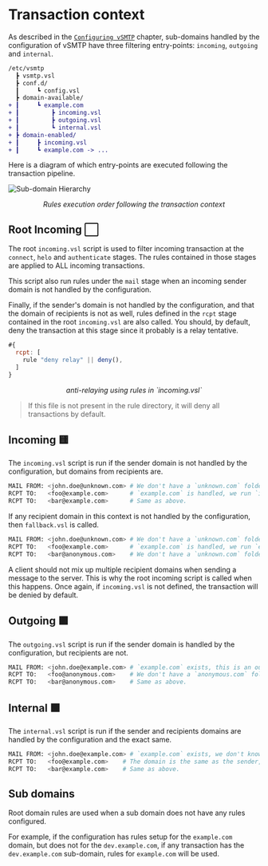 # Transaction context

As described in the [`Configuring vSMTP`](/src/get-started/config-file-struct.md) chapter, sub-domains handled by the configuration of vSMTP have three filtering entry-points: `incoming`, `outgoing` and `internal`.

```diff
/etc/vsmtp
  ┣ vsmtp.vsl
  ┣ conf.d/
  ┃     ┗ config.vsl
  ┣ domain-available/
+ ┃     ┗ example.com
+ ┃         ┣ incoming.vsl
+ ┃         ┣ outgoing.vsl
+ ┃         ┗ internal.vsl
+ ┣ domain-enabled/
+ ┃     ┣ incoming.vsl
+ ┃     ┗ example.com -> ...
```

Here is a diagram of which entry-points are executed following the transaction pipeline.

![Sub-domain Hierarchy](../../assets/uml/sub-domain-hierarchy.svg)
<p style="text-align: center;"> <i>Rules execution order following the transaction context</i> </p>

## Root Incoming ⬜

The root `incoming.vsl` script is used to filter incoming transaction at the `connect`, `helo` and `authenticate` stages. The rules contained in those stages are applied to ALL incoming transactions.

This script also run rules under the `mail` stage when an incoming sender domain is not handled by the configuration.

Finally, if the sender's domain is not handled by the configuration, and that the domain of recipients is not as well, rules defined in the `rcpt` stage contained in the root `incoming.vsl` are also called. You should, by default, deny the transaction at this stage since it probably is a relay tentative.

```js
#{
  rcpt: [
    rule "deny relay" || deny(),
  ]
}
```
<p style="text-align: center;"> <i>anti-relaying using rules in `incoming.vsl`</i> </p>

> If this file is not present in the rule directory, it will deny all transactions by default.

## Incoming 🟨

The `incoming.vsl` script is run if the sender domain is not handled by the configuration, but domains from recipients are.

```sh
MAIL FROM: <john.doe@unknown.com> # We don't have a `unknown.com` folder, this is an incoming message.
RCPT TO:   <foo@example.com>      # `example.com` is handled, we run `incoming.vsl`.
RCPT TO:   <bar@example.com>      # Same as above.
```

If any recipient domain in this context is not handled by the configuration, then `fallback.vsl` is called.

```sh
MAIL FROM: <john.doe@unknown.com> # We don't have a `unknown.com` folder, this is an incoming message.
RCPT TO:   <foo@example.com>      # `example.com` is handled, we run `example.com/incoming.vsl`.
RCPT TO:   <bar@anonymous.com>    # We don't have a `unknown.com` folder, the root `incoming.vsl` is used.
```

A client should not mix up multiple recipient domains when sending a message to the server. This is why the root incoming script is called when this happens. Once again, if `incoming.vsl` is not defined, the transaction will be denied by default.

## Outgoing 🟪

The `outgoing.vsl` script is run if the sender domain is handled by the configuration, but recipients are not.

```sh
MAIL FROM: <john.doe@example.com> # `example.com` exists, this is an outgoing message.
RCPT TO:   <foo@anonymous.com>    # We don't have a `anonymous.com` folder, `outgoing.vsl` is used.
RCPT TO:   <bar@anonymous.com>    # Same as above.
```

## Internal 🟩

The `internal.vsl` script is run if the sender and recipients domains are handled by the configuration and the exact same.

```sh
MAIL FROM: <john.doe@example.com> # `example.com` exists, we don't know yet about the recipient, so this is an outgoing message for now.
RCPT TO:   <foo@example.com>    # The domain is the same as the sender, `internal.vsl` is used, it becomes an internal message now.
RCPT TO:   <bar@example.com>    # Same as above.
```

## Sub domains

Root domain rules are used when a sub domain does not have any rules configured.

For example, if the configuration has rules setup for the `example.com` domain, but does not for the `dev.example.com`, if any transaction has the `dev.example.com` sub-domain, rules for `example.com` will be used.